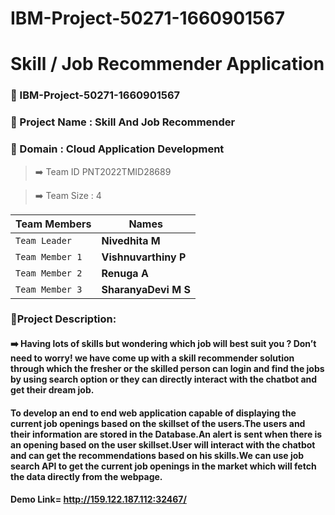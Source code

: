 # IBM-Project-50271-1660901567
#  Skill / Job Recommender Application

### 📌 IBM-Project-50271-1660901567

### 📌 Project Name	: Skill And Job Recommender

### 📌 Domain :	Cloud Application Development

> ➡️ Team ID	PNT2022TMID28689

> ➡️ Team Size : 4

|  Team Members  |    Names      |
| ------------- | ------------- |
| `Team Leader`   |    **Nivedhita M**    |
| `Team Member 1` | **Vishnuvarthiny P**  |
| `Team Member 2` | **Renuga A** |
| `Team Member 3` |   **SharanyaDevi M S**  |

### 📌Project Description:

#### ➡️ Having lots of skills but wondering which job will best suit you ? Don’t need to worry! we have come up with a skill recommender solution through which the fresher or the skilled person can login and find the jobs by using search option or they can directly interact with the chatbot and get their dream job.

#### To develop an end to end web application capable of displaying the current job openings based on the skillset of the users.The users and their information are stored in the Database.An alert is sent when there is an opening based on the user skillset.User will interact with the chatbot and can get the recommendations based on his skills.We can use job search API to get the current job openings in the market which will fetch the data directly from the webpage.

#### Demo Link= http://159.122.187.112:32467/
